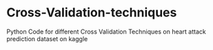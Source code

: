 # Cross-Validation-techniques
Python Code for different Cross Validation Techniques on heart attack prediction dataset on kaggle
